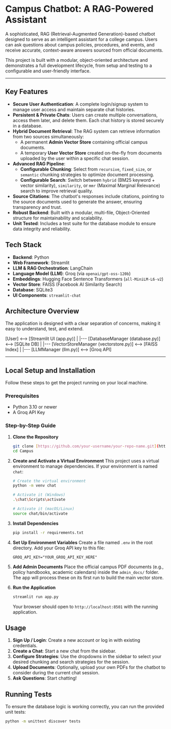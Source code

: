# Campus Chatbot: A RAG-Powered Assistant

A sophisticated, RAG (Retrieval-Augmented Generation)-based chatbot designed to serve as an intelligent assistant for a college campus. Users can ask questions about campus policies, procedures, and events, and receive accurate, context-aware answers sourced from official documents.

This project is built with a modular, object-oriented architecture and demonstrates a full development lifecycle, from setup and testing to a configurable and user-friendly interface.


---

## Key Features

-   **Secure User Authentication**: A complete login/signup system to manage user access and maintain separate chat histories.
-   **Persistent & Private Chats**: Users can create multiple conversations, access them later, and delete them. Each chat history is stored securely in a database.
-   **Hybrid Document Retrieval**: The RAG system can retrieve information from two sources simultaneously:
    -   A permanent **Admin Vector Store** containing official campus documents.
    -   A temporary **User Vector Store** created on-the-fly from documents uploaded by the user within a specific chat session.
-   **Advanced RAG Pipeline**:
    -   **Configurable Chunking**: Select from `recursive`, `fixed_size`, or `semantic` chunking strategies to optimize document processing.
    -   **Configurable Search**: Switch between `hybrid` (BM25 keyword + vector similarity), `similarity`, or `mmr` (Maximal Marginal Relevance) search to improve retrieval quality.
-   **Source Citations**: The chatbot's responses include citations, pointing to the source documents used to generate the answer, ensuring transparency and trust.
-   **Robust Backend**: Built with a modular, multi-file, Object-Oriented structure for maintainability and scalability.
-   **Unit Tested**: Includes a test suite for the database module to ensure data integrity and reliability.

## Tech Stack

-   **Backend**: Python
-   **Web Framework**: Streamlit
-   **LLM & RAG Orchestration**: LangChain
-   **Language Model (LLM)**: Groq (via `openai/gpt-oss-120b`)
-   **Embeddings**: Hugging Face Sentence Transformers (`all-MiniLM-L6-v2`)
-   **Vector Store**: FAISS (Facebook AI Similarity Search)
-   **Database**: SQLite3
-   **UI Components**: `streamlit-chat`

## Architecture Overview

The application is designed with a clear separation of concerns, making it easy to understand, test, and extend.

[User] <--> [Streamlit UI (app.py)]
|
|--- [DatabaseManager (database.py)] <--> [SQLite DB]
|
|--- [VectorStoreManager (vectorstore.py)] <--> [FAISS Index]
|
|--- [LLMManager (llm.py)] <--> [Groq API]

---

## Local Setup and Installation

Follow these steps to get the project running on your local machine.

### Prerequisites

-   Python 3.10 or newer
-   A Groq API Key

### Step-by-Step Guide

1.  **Clone the Repository**
    ```bash
    git clone [https://github.com/your-username/your-repo-name.git](https://github.com/your-username/your-repo-name.git)
    cd Campus
    ```

2.  **Create and Activate a Virtual Environment**
    This project uses a virtual environment to manage dependencies. If your environment is named `chat`:
    ```bash
    # Create the virtual environment
    python -m venv chat

    # Activate it (Windows)
    .\chat\Scripts\activate

    # Activate it (macOS/Linux)
    source chat/bin/activate
    ```

3.  **Install Dependencies**
    ```bash
    pip install -r requirements.txt
    ```

4.  **Set Up Environment Variables**
    Create a file named `.env` in the root directory. Add your Groq API key to this file:
    ```
    GROQ_API_KEY="YOUR_GROQ_API_KEY_HERE"
    ```

5.  **Add Admin Documents**
    Place the official campus PDF documents (e.g., policy handbooks, academic calendars) inside the `admin_docs/` folder. The app will process these on its first run to build the main vector store.

6.  **Run the Application**
    ```bash
    streamlit run app.py
    ```
    Your browser should open to `http://localhost:8501` with the running application.

## Usage

1.  **Sign Up / Login**: Create a new account or log in with existing credentials.
2.  **Create a Chat**: Start a new chat from the sidebar.
3.  **Configure Strategies**: Use the dropdowns in the sidebar to select your desired chunking and search strategies for the session.
4.  **Upload Documents**: Optionally, upload your own PDFs for the chatbot to consider during the current chat session.
5.  **Ask Questions**: Start chatting!

## Running Tests

To ensure the database logic is working correctly, you can run the provided unit tests:

```bash
python -m unittest discover tests
